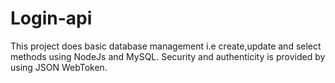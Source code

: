# Login-api
This project does basic database management i.e create,update and select methods using NodeJs and MySQL.
Security and authenticity is provided by using JSON WebToken.
